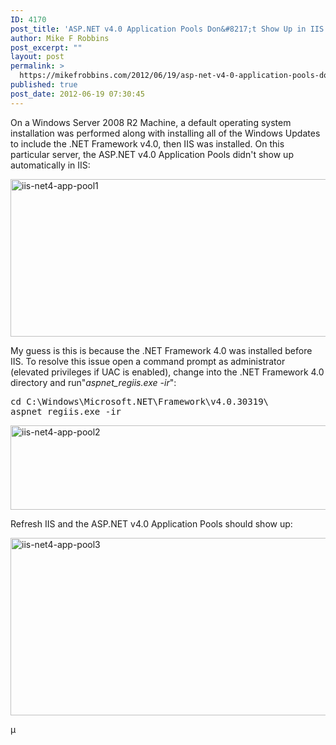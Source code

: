 ```yaml
---
ID: 4170
post_title: 'ASP.NET v4.0 Application Pools Don&#8217;t Show Up in IIS'
author: Mike F Robbins
post_excerpt: ""
layout: post
permalink: >
  https://mikefrobbins.com/2012/06/19/asp-net-v4-0-application-pools-dont-show-up-in-iis/
published: true
post_date: 2012-06-19 07:30:45
---
```

On a Windows Server 2008 R2 Machine, a default operating system installation was performed along with installing all of the Windows Updates to include the .NET Framework v4.0, then IIS was installed. On this particular server, the ASP.NET v4.0 Application Pools didn't show up automatically in IIS:

<a href="http://mikefrobbins.com/wp-content/uploads/2012/05/iis-net4-app-pool1.png"><img class="alignnone size-full wp-image-4165" alt="iis-net4-app-pool1" src="http://mikefrobbins.com/wp-content/uploads/2012/05/iis-net4-app-pool1.png" width="756" height="252" /></a>

My guess is this is because the .NET Framework 4.0 was installed before IIS. To resolve this issue open a command prompt as administrator (elevated privileges if UAC is enabled), change into the .NET Framework 4.0 directory and run"<em>aspnet_regiis.exe -ir</em>":
<pre class="lang:batch decode:true">cd C:\Windows\Microsoft.NET\Framework\v4.0.30319\
aspnet_regiis.exe -ir</pre>
<a href="http://mikefrobbins.com/wp-content/uploads/2012/05/iis-net4-app-pool2.png"><img class="alignnone size-full wp-image-4166" alt="iis-net4-app-pool2" src="http://mikefrobbins.com/wp-content/uploads/2012/05/iis-net4-app-pool2.png" width="668" height="135" /></a>

Refresh IIS and the ASP.NET v4.0 Application Pools should show up:

<a href="http://mikefrobbins.com/wp-content/uploads/2012/05/iis-net4-app-pool3.png"><img class="alignnone size-full wp-image-4167" alt="iis-net4-app-pool3" src="http://mikefrobbins.com/wp-content/uploads/2012/05/iis-net4-app-pool3.png" width="744" height="284" /></a>

µ